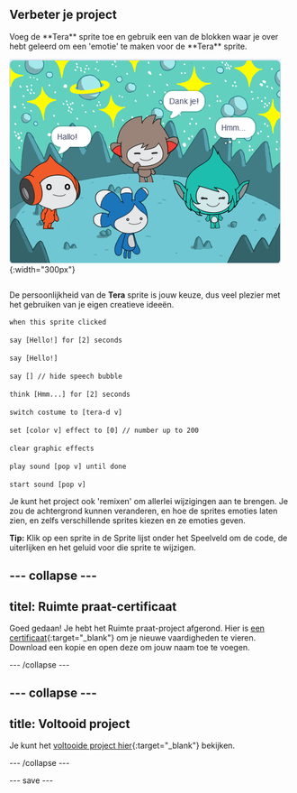 ## Verbeter je project

<div style="display: flex; flex-wrap: wrap">
<div style="flex-basis: 200px; flex-grow: 1; margin-right: 15px;">
Voeg de **Tera** sprite toe en gebruik een van de blokken waar je over hebt geleerd om een 'emotie' te maken voor de **Tera** sprite.
</div>
<div>

![De Tera sprite in het Speelveld.](images/tera-step.png){:width="300px"}

</div>
</div>

De persoonlijkheid van de **Tera** sprite is jouw keuze, dus veel plezier met het gebruiken van je eigen creatieve ideeën.

```blocks3
when this sprite clicked

say [Hello!] for [2] seconds

say [Hello!]

say [] // hide speech bubble

think [Hmm...] for [2] seconds

switch costume to [tera-d v]

set [color v] effect to [0] // number up to 200

clear graphic effects

play sound [pop v] until done

start sound [pop v]
```

Je kunt het project ook 'remixen' om allerlei wijzigingen aan te brengen. Je zou de achtergrond kunnen veranderen, en hoe de sprites emoties laten zien, en zelfs verschillende sprites kiezen en ze emoties geven.

**Tip:** Klik op een sprite in de Sprite lijst onder het Speelveld om de code, de uiterlijken en het geluid voor die sprite te wijzigen.

--- collapse ---
---
titel: Ruimte praat-certificaat
---

Goed gedaan! Je hebt het Ruimte praat-project afgerond. Hier is [een certificaat](https://drive.google.com/file/d/18xx4uNIyRSty_2ujHkGDzGwTgfSGC1AF/view?usp=sharing){:target="_blank"} om je nieuwe vaardigheden te vieren. Download een kopie en open deze om jouw naam toe te voegen.

--- /collapse ---

--- collapse ---
---
title: Voltooid project
---

Je kunt het [voltooide project hier](https://scratch.mit.edu/projects/485673032/){:target="_blank"} bekijken.

--- /collapse ---

--- save ---
